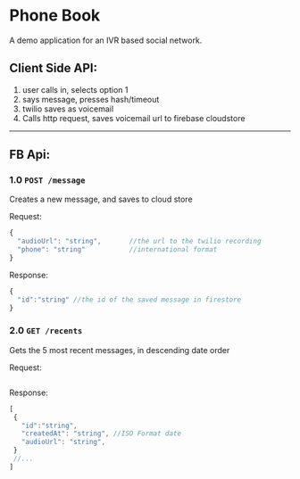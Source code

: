 # Phone Book

A demo application for an IVR based social network.



## Client Side API:

1. user calls in, selects option 1
2. says message, presses hash/timeout
3. twilio saves as voicemail
4. Calls http request, saves voicemail url to firebase cloudstore


----
## FB Api:

### 1.0 `POST /message`

Creates a new message, and saves to cloud store

Request:
```js
{
  "audioUrl": "string",       //the url to the twilio recording
  "phone": "string"           //international format
}
```


Response:
```js
{
  "id":"string" //the id of the saved message in firestore
}
```


### 2.0 `GET /recents`

Gets the 5 most recent messages, in descending date order

Request:
```js
```

Response:

```js
[
 {
   "id":"string",
   "createdAt": "string", //ISO Format date
   "audioUrl": "string", 
 } 
 //...
]
```

